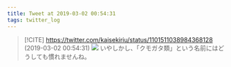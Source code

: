 ```yaml
---
title: Tweet at 2019-03-02 00:54:31
tags: twitter_log
---
```


> [!CITE] https://twitter.com/kaisekiriu/status/1101511038984368128 (2019-03-02 00:54:31)
> ![](https://twitter.com/kaisekiriu/status/1101511038984368128)
> いやしかし、「クモガタ類」という名前にはどうしても慣れませんね。
